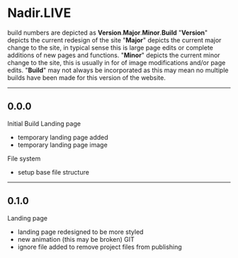 # Nadir.LIVE
build numbers are depicted as **Version**.**Major**.**Minor**.**Build**
"**Version**" depicts the current redesign of the site
"**Major**" depicts the current major change to the site, in typical sense this is large page edits or complete additions of new pages and functions.
"**Minor**" depicts the current minor change to the site, this is usually in for of image modifications and/or page edits.
"**Build**" may not always be incorporated as this may mean no multiple builds have been made for this version of the website.

---
## 0.0.0
Initial Build
Landing page
 - temporary landing page added
 - temporary landing page image
 
File system
 - setup base file structure
----------
## 0.1.0
Landing page
 - landing page redesigned to be more styled
 - new animation (this may be broken)
GIT
 - ignore file added to remove project files from publishing